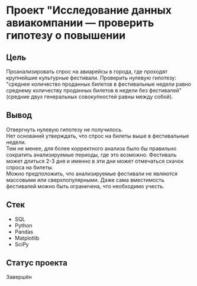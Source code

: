 # Проект "Исследование данных авиакомпании — проверить гипотезу о повышении

## Цель
Проанализировать спрос на авиарейсы в города, где проходят крупнейшие культурные фестивали. Проверить нулевую гипотезу:  
"среднее количество проданных билетов в фестивальные недели равно среднему количеству проданных билетов в недели без фестивалей" (средние двух генеральных совокупностей равны между собой).  

## Вывод
Отвергнуть нулевую гипотезу не получилось.  
Нет оснований утверждать, что спрос на билеты выше в фестивальные недели.  
Тем не менее, для более корректного анализа было бы правильно сократить анализируемые периоды, где это возможно. Фестиваль может длиться 2-3 дня и именно в эти дни может отмечаться скачок спроса на билеты.  
Можно предположить, что анализируемые фестивали не являются массовыми или сверхпопулярными. Даже сама вместимость фестивалей можно быть ограничена, что необходимо учесть.  

## Стек
- SQL
- Python
- Pandas
- Matplotlib
- SciPy
  
## Статус проекта </br>
Завершён
